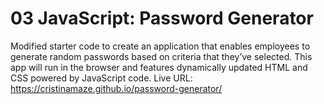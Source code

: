 # 03 JavaScript: Password Generator

Modified starter code to create an application that enables employees to generate random passwords based on criteria that they’ve selected. This app will run in the browser and features dynamically updated HTML and CSS powered by JavaScript code.
Live URL: https://cristinamaze.github.io/password-generator/

![]()
